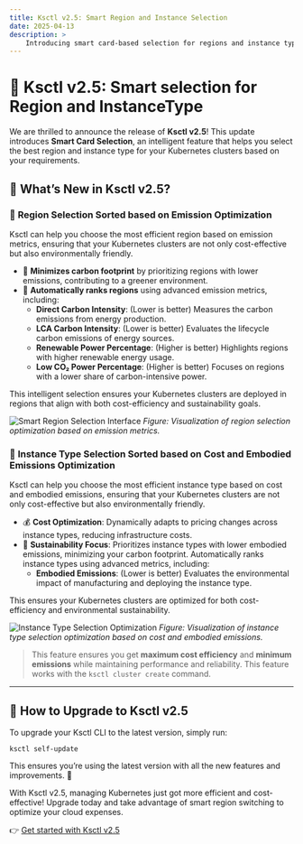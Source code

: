 ```yaml
---
title: Ksctl v2.5: Smart Region and Instance Selection
date: 2025-04-13
description: >
    Introducing smart card-based selection for regions and instance types in Ksctl v2.5.
---
```


# 🚀 Ksctl v2.5: Smart selection for Region and InstanceType

We are thrilled to announce the release of **Ksctl v2.5**! This update introduces **Smart Card Selection**, an intelligent feature that helps you select the best region and instance type for your Kubernetes clusters based on your requirements.

## 🌟 What’s New in Ksctl v2.5?

### 📌 **Region Selection Sorted based on Emission Optimization**

Ksctl can help you choose the most efficient region based on emission metrics, ensuring that your Kubernetes clusters are not only cost-effective but also environmentally friendly.
- 🌱 **Minimizes carbon footprint** by prioritizing regions with lower emissions, contributing to a greener environment.
- 🚀 **Automatically ranks regions** using advanced emission metrics, including:
    - **Direct Carbon Intensity**: (Lower is better) Measures the carbon emissions from energy production.
    - **LCA Carbon Intensity**: (Lower is better) Evaluates the lifecycle carbon emissions of energy sources.
    - **Renewable Power Percentage**: (Higher is better) Highlights regions with higher renewable energy usage.
    - **Low CO₂ Power Percentage**: (Higher is better) Focuses on regions with a lower share of carbon-intensive power.

This intelligent selection ensures your Kubernetes clusters are deployed in regions that align with both cost-efficiency and sustainability goals.

![Smart Region Selection Interface](/img/blogs/new_selection_region.png)
*Figure: Visualization of region selection optimization based on emission metrics.*

### 📌 **Instance Type Selection Sorted based on Cost and Embodied Emissions Optimization**

Ksctl can help you choose the most efficient instance type based on cost and embodied emissions, ensuring that your Kubernetes clusters are not only cost-effective but also environmentally friendly.
- 💰 **Cost Optimization**: Dynamically adapts to pricing changes across instance types, reducing infrastructure costs.
- 🌱 **Sustainability Focus**: Prioritizes instance types with lower embodied emissions, minimizing your carbon footprint. Automatically ranks instance types using advanced metrics, including:
    - **Embodied Emissions**: (Lower is better) Evaluates the environmental impact of manufacturing and deploying the instance type.

This ensures your Kubernetes clusters are optimized for both cost-efficiency and environmental sustainability.

![Instance Type Selection Optimization](/img/blogs/new_selection_instance_type.png)
*Figure: Visualization of instance type selection optimization based on cost and embodied emissions.*


> This feature ensures you get **maximum cost efficiency** and **minimum emissions** while maintaining performance and reliability.
> This feature works with the `ksctl cluster create` command.

---

## 🔄 How to Upgrade to Ksctl v2.5

To upgrade your Ksctl CLI to the latest version, simply run:

```shell
ksctl self-update
```

This ensures you’re using the latest version with all the new features and improvements. 🚀

With Ksctl v2.5, managing Kubernetes just got more efficient and cost-effective! Upgrade today and take advantage of smart region switching to optimize your cloud expenses.

👉 [Get started with Ksctl v2.5](/docs/getting-started/)

